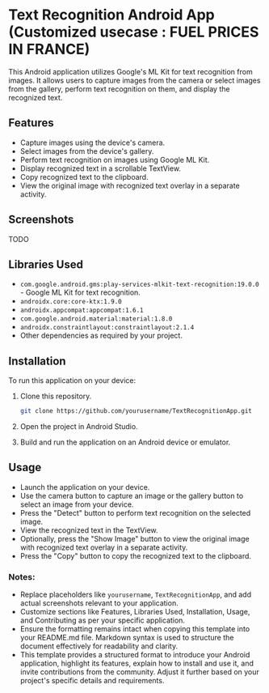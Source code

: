 # Text Recognition Android App (Customized usecase : FUEL PRICES IN FRANCE)

This Android application utilizes Google's ML Kit for text recognition from images. It allows users to capture images from the camera or select images from the gallery, perform text recognition on them, and display the recognized text.

## Features

- Capture images using the device's camera.
- Select images from the device's gallery.
- Perform text recognition on images using Google ML Kit.
- Display recognized text in a scrollable TextView.
- Copy recognized text to the clipboard.
- View the original image with recognized text overlay in a separate activity.

## Screenshots

 TODO

## Libraries Used

- `com.google.android.gms:play-services-mlkit-text-recognition:19.0.0` - Google ML Kit for text recognition.
- `androidx.core:core-ktx:1.9.0`
- `androidx.appcompat:appcompat:1.6.1`
- `com.google.android.material:material:1.8.0`
- `androidx.constraintlayout:constraintlayout:2.1.4`
- Other dependencies as required by your project.

## Installation

To run this application on your device:

1. Clone this repository.
   ```bash
   git clone https://github.com/yourusername/TextRecognitionApp.git
2. Open the project in Android Studio.

3. Build and run the application on an Android device or emulator.

## Usage 

- Launch the application on your device.
- Use the camera button to capture an image or the gallery button to select an image from your device.
- Press the "Detect" button to perform text recognition on the selected image.
- View the recognized text in the TextView.
- Optionally, press the "Show Image" button to view the original image with recognized text overlay in a separate activity.
- Press the "Copy" button to copy the recognized text to the clipboard.


### Notes:
- Replace placeholders like `yourusername`, `TextRecognitionApp`, and add actual screenshots relevant to your application.
- Customize sections like Features, Libraries Used, Installation, Usage, and Contributing as per your specific application.
- Ensure the formatting remains intact when copying this template into your README.md file. Markdown syntax is used to structure the document effectively for readability and clarity.
- This template provides a structured format to introduce your Android application, highlight its features, explain how to install and use it, and invite contributions from the community. Adjust it further based on your project's specific details and requirements.


